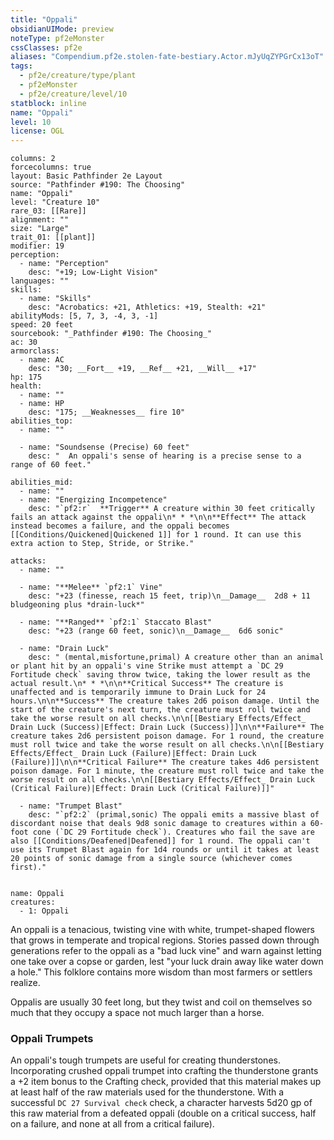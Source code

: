 ```yaml
---
title: "Oppali"
obsidianUIMode: preview
noteType: pf2eMonster
cssClasses: pf2e
aliases: "Compendium.pf2e.stolen-fate-bestiary.Actor.mJyUqZYPGrCx13oT" 
tags:
  - pf2e/creature/type/plant
  - pf2eMonster
  - pf2e/creature/level/10
statblock: inline
name: "Oppali"
level: 10
license: OGL
---
```


```statblock
columns: 2
forcecolumns: true
layout: Basic Pathfinder 2e Layout
source: "Pathfinder #190: The Choosing"
name: "Oppali"
level: "Creature 10"
rare_03: [[Rare]]
alignment: ""
size: "Large"
trait_01: [[plant]]
modifier: 19
perception:
  - name: "Perception"
    desc: "+19; Low-Light Vision"
languages: ""
skills:
  - name: "Skills"
    desc: "Acrobatics: +21, Athletics: +19, Stealth: +21"
abilityMods: [5, 7, 3, -4, 3, -1]
speed: 20 feet
sourcebook: "_Pathfinder #190: The Choosing_"
ac: 30
armorclass:
  - name: AC
    desc: "30; __Fort__ +19, __Ref__ +21, __Will__ +17"
hp: 175
health:
  - name: ""
  - name: HP
    desc: "175; __Weaknesses__ fire 10"
abilities_top:
  - name: ""

  - name: "Soundsense (Precise) 60 feet"
    desc: "  An oppali's sense of hearing is a precise sense to a range of 60 feet."

abilities_mid:
  - name: ""
  - name: "Energizing Incompetence"
    desc: "`pf2:r`  **Trigger** A creature within 30 feet critically fails an attack against the oppali\n* * *\n\n**Effect** The attack instead becomes a failure, and the oppali becomes [[Conditions/Quickened|Quickened 1]] for 1 round. It can use this extra action to Step, Stride, or Strike."

attacks:
  - name: ""

  - name: "**Melee** `pf2:1` Vine"
    desc: "+23 (finesse, reach 15 feet, trip)\n__Damage__  2d8 + 11 bludgeoning plus *drain-luck*"

  - name: "**Ranged** `pf2:1` Staccato Blast"
    desc: "+23 (range 60 feet, sonic)\n__Damage__  6d6 sonic"

  - name: "Drain Luck"
    desc: " (mental,misfortune,primal) A creature other than an animal or plant hit by an oppali's vine Strike must attempt a `DC 29 Fortitude check` saving throw twice, taking the lower result as the actual result.\n* * *\n\n**Critical Success** The creature is unaffected and is temporarily immune to Drain Luck for 24 hours.\n\n**Success** The creature takes 2d6 poison damage. Until the start of the creature's next turn, the creature must roll twice and take the worse result on all checks.\n\n[[Bestiary Effects/Effect_ Drain Luck (Success)|Effect: Drain Luck (Success)]]\n\n**Failure** The creature takes 2d6 persistent poison damage. For 1 round, the creature must roll twice and take the worse result on all checks.\n\n[[Bestiary Effects/Effect_ Drain Luck (Failure)|Effect: Drain Luck (Failure)]]\n\n**Critical Failure** The creature takes 4d6 persistent poison damage. For 1 minute, the creature must roll twice and take the worse result on all checks.\n\n[[Bestiary Effects/Effect_ Drain Luck (Critical Failure)|Effect: Drain Luck (Critical Failure)]]"

  - name: "Trumpet Blast"
    desc: "`pf2:2` (primal,sonic) The oppali emits a massive blast of discordant noise that deals 9d8 sonic damage to creatures within a 60-foot cone (`DC 29 Fortitude check`). Creatures who fail the save are also [[Conditions/Deafened|Deafened]] for 1 round. The oppali can't use its Trumpet Blast again for 1d4 rounds or until it takes at least 20 points of sonic damage from a single source (whichever comes first)."
 
```

```encounter-table
name: Oppali
creatures:
  - 1: Oppali
```



An oppali is a tenacious, twisting vine with white, trumpet-shaped flowers that grows in temperate and tropical regions. Stories passed down through generations refer to the oppali as a "bad luck vine" and warn against letting one take over a copse or garden, lest "your luck drain away like water down a hole." This folklore contains more wisdom than most farmers or settlers realize.

Oppalis are usually 30 feet long, but they twist and coil on themselves so much that they occupy a space not much larger than a horse.

### Oppali Trumpets

An oppali's tough trumpets are useful for creating thunderstones. Incorporating crushed oppali trumpet into crafting the thunderstone grants a +2 item bonus to the Crafting check, provided that this material makes up at least half of the raw materials used for the thunderstone. With a successful `DC 27 Survival check` check, a character harvests 5d20 gp of this raw material from a defeated oppali (double on a critical success, half on a failure, and none at all from a critical failure).
